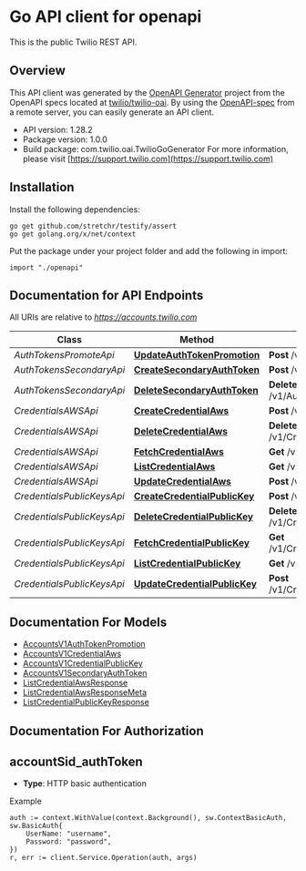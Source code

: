 # Go API client for openapi

This is the public Twilio REST API.

## Overview
This API client was generated by the [OpenAPI Generator](https://openapi-generator.tech) project from the OpenAPI specs located at [twilio/twilio-oai](https://github.com/twilio/twilio-oai/tree/main/spec).  By using the [OpenAPI-spec](https://www.openapis.org/) from a remote server, you can easily generate an API client.

- API version: 1.28.2
- Package version: 1.0.0
- Build package: com.twilio.oai.TwilioGoGenerator
For more information, please visit [https://support.twilio.com](https://support.twilio.com)

## Installation

Install the following dependencies:

```shell
go get github.com/stretchr/testify/assert
go get golang.org/x/net/context
```

Put the package under your project folder and add the following in import:

```golang
import "./openapi"
```

## Documentation for API Endpoints

All URIs are relative to *https://accounts.twilio.com*

Class | Method | HTTP request | Description
------------ | ------------- | ------------- | -------------
*AuthTokensPromoteApi* | [**UpdateAuthTokenPromotion**](docs/AuthTokensPromoteApi.md#updateauthtokenpromotion) | **Post** /v1/AuthTokens/Promote | 
*AuthTokensSecondaryApi* | [**CreateSecondaryAuthToken**](docs/AuthTokensSecondaryApi.md#createsecondaryauthtoken) | **Post** /v1/AuthTokens/Secondary | 
*AuthTokensSecondaryApi* | [**DeleteSecondaryAuthToken**](docs/AuthTokensSecondaryApi.md#deletesecondaryauthtoken) | **Delete** /v1/AuthTokens/Secondary | 
*CredentialsAWSApi* | [**CreateCredentialAws**](docs/CredentialsAWSApi.md#createcredentialaws) | **Post** /v1/Credentials/AWS | 
*CredentialsAWSApi* | [**DeleteCredentialAws**](docs/CredentialsAWSApi.md#deletecredentialaws) | **Delete** /v1/Credentials/AWS/{Sid} | 
*CredentialsAWSApi* | [**FetchCredentialAws**](docs/CredentialsAWSApi.md#fetchcredentialaws) | **Get** /v1/Credentials/AWS/{Sid} | 
*CredentialsAWSApi* | [**ListCredentialAws**](docs/CredentialsAWSApi.md#listcredentialaws) | **Get** /v1/Credentials/AWS | 
*CredentialsAWSApi* | [**UpdateCredentialAws**](docs/CredentialsAWSApi.md#updatecredentialaws) | **Post** /v1/Credentials/AWS/{Sid} | 
*CredentialsPublicKeysApi* | [**CreateCredentialPublicKey**](docs/CredentialsPublicKeysApi.md#createcredentialpublickey) | **Post** /v1/Credentials/PublicKeys | 
*CredentialsPublicKeysApi* | [**DeleteCredentialPublicKey**](docs/CredentialsPublicKeysApi.md#deletecredentialpublickey) | **Delete** /v1/Credentials/PublicKeys/{Sid} | 
*CredentialsPublicKeysApi* | [**FetchCredentialPublicKey**](docs/CredentialsPublicKeysApi.md#fetchcredentialpublickey) | **Get** /v1/Credentials/PublicKeys/{Sid} | 
*CredentialsPublicKeysApi* | [**ListCredentialPublicKey**](docs/CredentialsPublicKeysApi.md#listcredentialpublickey) | **Get** /v1/Credentials/PublicKeys | 
*CredentialsPublicKeysApi* | [**UpdateCredentialPublicKey**](docs/CredentialsPublicKeysApi.md#updatecredentialpublickey) | **Post** /v1/Credentials/PublicKeys/{Sid} | 


## Documentation For Models

 - [AccountsV1AuthTokenPromotion](docs/AccountsV1AuthTokenPromotion.md)
 - [AccountsV1CredentialAws](docs/AccountsV1CredentialAws.md)
 - [AccountsV1CredentialPublicKey](docs/AccountsV1CredentialPublicKey.md)
 - [AccountsV1SecondaryAuthToken](docs/AccountsV1SecondaryAuthToken.md)
 - [ListCredentialAwsResponse](docs/ListCredentialAwsResponse.md)
 - [ListCredentialAwsResponseMeta](docs/ListCredentialAwsResponseMeta.md)
 - [ListCredentialPublicKeyResponse](docs/ListCredentialPublicKeyResponse.md)


## Documentation For Authorization



## accountSid_authToken

- **Type**: HTTP basic authentication

Example

```golang
auth := context.WithValue(context.Background(), sw.ContextBasicAuth, sw.BasicAuth{
    UserName: "username",
    Password: "password",
})
r, err := client.Service.Operation(auth, args)
```


